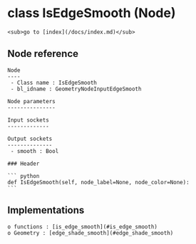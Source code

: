 # class IsEdgeSmooth (Node)

    <sub>go to [index](/docs/index.md)</sub>
    
## Node reference

    Node
    ----
     - Class name : IsEdgeSmooth
     - bl_idname : GeometryNodeInputEdgeSmooth
    
    Node parameters
    ---------------
    
    Input sockets
    -------------
    
    Output sockets
    --------------
     - smooth : Bool
    
    ### Header

    ``` python
    def IsEdgeSmooth(self, node_label=None, node_color=None):
    ```
    
## Implementations

    o functions : [is_edge_smooth](#is_edge_smooth)
    o Geometry : [edge_shade_smooth](#edge_shade_smooth) 
    
    